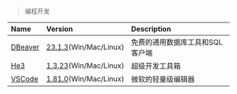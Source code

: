 > 编程开发

| Name      | Version                               | Description                     |
| :-------- | :------------------------------------ | :------------------------------ |
| [DBeaver] | [23.1.3][DBeaver-Down](Win/Mac/Linux) | 免费的通用数据库工具和SQL客户端 |
| [He3]     | [1.3.23][He3-Down](Win/Mac/Linux)     | 超级开发工具箱                  |
| [VSCode]  | [1.81.0][VSCode-Down](Win/Mac/Linux)  | 微软的轻量级编辑器              |

[DBeaver]: https://dbeaver.io/ '跳转主页'
[DBeaver-Down]: https://github.com/dbeaver/dbeaver/releases '跳转下载页'
[He3]: https://he3.app/ '跳转主页'
[He3-Down]: https://he3.app/ '跳转下载页'
[VSCode]: https://code.visualstudio.com/ '跳转主页'
[VSCode-Down]: https://code.visualstudio.com/Download '跳转下载页'
